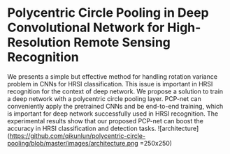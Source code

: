 # Polycentric Circle Pooling in Deep Convolutional Network for High-Resolution Remote Sensing Recognition
We presents a simple but effective method for handling rotation variance problem in CNNs for HRSI classification. This issue is important in HRSI recognition for the context of deep network. We propose a solution to train a deep network with a polycentric circle pooling layer. PCP-net can conveniently apply the pretrained CNNs and be end-to-end training, which is important for deep network successfully used in HRSI recognition. The experimental results show that our proposed PCP-net can boost the accuracy in HRSI classification and detection tasks. 
![architecture](https://github.com/qikunlun/polycentric-circle-pooling/blob/master/images/architecture.png =250x250)
